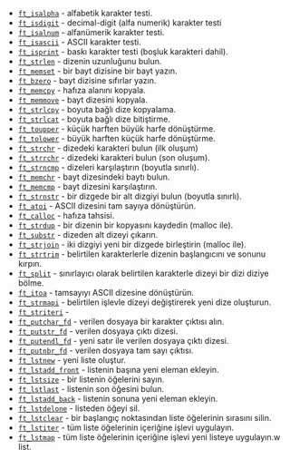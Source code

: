 * [`ft_isalpha`](libft/ft_isalpha.c)			    - alfabetik karakter testi.
* [`ft_isdigit`](libft/ft_isdigit.c)			    - decimal-digit (alfa numerik) karakter testi
* [`ft_isalnum`](libft/ft_isalnum.c)			    - alfanümerik karakter testi.
* [`ft_isascii`](libft/ft_isascii.c)			    - ASCII karakter testi.
* [`ft_isprint`](libft/ft_isprint.c)			    - baskı karakter testi (boşluk karakteri dahil).
* [`ft_strlen`](libft/ft_strlen.c)			    - dizenin uzunluğunu bulun.
* [`ft_memset`](libft/ft_memset.c)		        - bir bayt dizisine bir bayt yazın.
* [`ft_bzero`](libft/ft_bzero.c)		            - bayt dizisine sıfırlar yazın.
* [`ft_memcpy`](libft/ft_memcpy.c)		        - hafıza alanını kopyala.
* [`ft_memmove`](libft/ft_memmove.c)	            - bayt dizesini kopyala.
* [`ft_strlcpy`](libft/ft_strlcpy.c)			    - boyuta bağlı dize kopyalama.
* [`ft_strlcat`](libft/ft_strlcat.c)			    - boyuta bağlı dize bitiştirme.
* [`ft_toupper`](libft/ft_toupper.c)			    - küçük harften büyük harfe dönüştürme.
* [`ft_tolower`](libft/ft_tolower.c)			    - büyük harften küçük harfe dönüştürme.
* [`ft_strchr`](libft/ft_strchr.c)			    - dizedeki karakteri bulun (ilk oluşum)
* [`ft_strrchr`](libft/ft_strrchr.c)			    - dizedeki karakteri bulun (son oluşum).
* [`ft_strncmp`](libft/ft_strncmp.c) 			    - dizeleri karşılaştırın (boyutla sınırlı).
* [`ft_memchr`](libft/ft_memchr.c)		        - bayt dizesindeki baytı bulun.
* [`ft_memcmp`](libft/ft_memcmp.c)		        - bayt dizesini karşılaştırın.
* [`ft_strnstr`](libft/ft_strnstr.c)			    - bir dizgede bir alt dizgiyi bulun (boyutla sınırlı).
* [`ft_atoi`](libft/ft_atoi.c)		            - ASCII dizesini tam sayıya dönüştürün.
* [`ft_calloc`](libft/ft_calloc.c)	            - hafıza tahsisi.
* [`ft_strdup`](libft/ft_strdup.c)			    - bir dizenin bir kopyasını kaydedin (malloc ile).
* [`ft_substr`](libft/ft_substr.c)			    - dizeden alt dizeyi çıkarın.
* [`ft_strjoin`](libft/ft_strjoin.c)			    - iki dizgiyi yeni bir dizgede birleştirin (malloc ile).
* [`ft_strtrim`](libft/ft_strtrim.c)			    - belirtilen karakterlerle dizenin başlangıcını ve sonunu kırpın.
* [`ft_split`](libft/ft_split.c)				    - sınırlayıcı olarak belirtilen karakterle dizeyi bir dizi diziye bölme.
* [`ft_itoa`](libft/ft_itoa.c)				    - tamsayıyı ASCII dizesine dönüştürün.
* [`ft_strmapi`](libft/ft_strmapi.c)			    - belirtilen işlevle dizeyi değiştirerek yeni dize oluşturun.
* [`ft_striteri`](libft/ft_striteri.c)		    - 
* [`ft_putchar_fd`](libft/ft_putchar_fd.c)	    - verilen dosyaya bir karakter çıktısı alın.
* [`ft_putstr_fd`](libft/ft_putstr_fd.c)		    - verilen dosyaya çıktı dizesi.
* [`ft_putendl_fd`](libft/ft_putendl_fd.c)	    - yeni satır ile verilen dosyaya çıktı dizesi.
* [`ft_putnbr_fd`](libft/ft_putnbr_fd.c)		    - verilen dosyaya tam sayı çıktısı.
* [`ft_lstnew`](libft/ft_lstnew.c)			    - yeni liste oluştur.
* [`ft_lstadd_front`](libft/ft_lstadd_front.c)    -  listenin başına yeni eleman ekleyin.
* [`ft_lstsize`](libft/ft_lstsize.c)			    - bir listenin öğelerini sayın.
* [`ft_lstlast`](libft/ft_lstlast.c)			    - listenin son öğesini bulun.
* [`ft_lstadd_back`](libft/ft_lstadd_back.c)	    - listenin sonuna yeni eleman ekleyin.
* [`ft_lstdelone`](libft/ft_lstdelone.c)		    - listeden öğeyi sil.
* [`ft_lstclear`](libft/ft_lstclear.c)			- bir başlangıç ​​noktasından liste öğelerinin sırasını silin.
* [`ft_lstiter`](libft/ft_lstiter.c)			    - tüm liste öğelerinin içeriğine işlevi uygulayın.
* [`ft_lstmap`](libft/ft_lstmap.c)				- tüm liste öğelerinin içeriğine işlevi yeni listeye uygulayın.w list.
